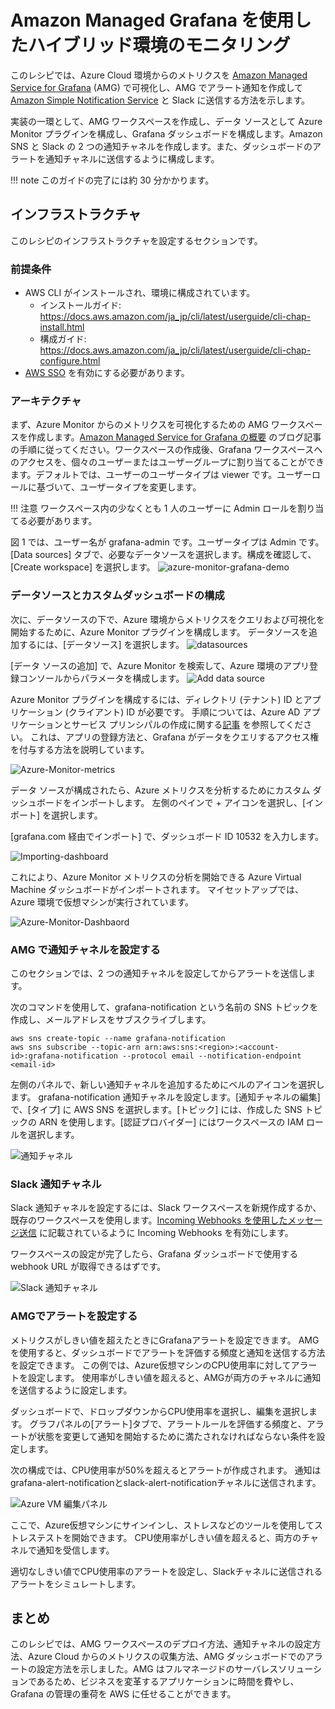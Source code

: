 # Amazon Managed Grafana を使用したハイブリッド環境のモニタリング

このレシピでは、Azure Cloud 環境からのメトリクスを [Amazon Managed Service for Grafana](https://aws.amazon.com/grafana/) (AMG) で可視化し、AMG でアラート通知を作成して [Amazon Simple Notification Service](https://docs.aws.amazon.com/sns/latest/dg/welcome.html) と Slack に送信する方法を示します。

実装の一環として、AMG ワークスペースを作成し、データ ソースとして Azure Monitor プラグインを構成し、Grafana ダッシュボードを構成します。Amazon SNS と Slack の 2 つの通知チャネルを作成します。また、ダッシュボードのアラートを通知チャネルに送信するように構成します。

!!! note
    このガイドの完了には約 30 分かかります。

## インフラストラクチャ
このレシピのインフラストラクチャを設定するセクションです。

### 前提条件

* AWS CLI がインストールされ、環境に構成されています。
  * インストールガイド: https://docs.aws.amazon.com/ja_jp/cli/latest/userguide/cli-chap-install.html
  * 構成ガイド: https://docs.aws.amazon.com/ja_jp/cli/latest/userguide/cli-chap-configure.html
* [AWS SSO](https://docs.aws.amazon.com/ja_jp/singlesignon/latest/userguide/step1.html) を有効にする必要があります。

### アーキテクチャ

まず、Azure Monitor からのメトリクスを可視化するための AMG ワークスペースを作成します。[Amazon Managed Service for Grafana の概要](https://aws.amazon.com/blogs/mt/amazon-managed-grafana-getting-started/) のブログ記事の手順に従ってください。ワークスペースの作成後、Grafana ワークスペースへのアクセスを、個々のユーザーまたはユーザーグループに割り当てることができます。デフォルトでは、ユーザーのユーザータイプは viewer です。ユーザーロールに基づいて、ユーザータイプを変更します。 

!!! 注意
    ワークスペース内の少なくとも 1 人のユーザーに Admin ロールを割り当てる必要があります。

図 1 では、ユーザー名が grafana-admin です。ユーザータイプは Admin です。[Data sources] タブで、必要なデータソースを選択します。構成を確認して、[Create workspace] を選択します。
![azure-monitor-grafana-demo](../images/azure-monitor-grafana.png)

### データソースとカスタムダッシュボードの構成

次に、データソースの下で、Azure 環境からメトリクスをクエリおよび可視化を開始するために、Azure Monitor プラグインを構成します。 データソースを追加するには、[データソース] を選択します。
![datasources](../images/datasource.png)

[データ ソースの追加] で、Azure Monitor を検索して、Azure 環境のアプリ登録コンソールからパラメータを構成します。
![Add data source](../images/datasource-addition.png)

Azure Monitor プラグインを構成するには、ディレクトリ (テナント) ID とアプリケーション (クライアント) ID が必要です。 手順については、Azure AD アプリケーションとサービス プリンシパルの作成に関する[記事](https://docs.microsoft.com/en-us/azure/active-directory/develop/howto-create-service-principal-portal) を参照してください。 これは、アプリの登録方法と、Grafana がデータをクエリするアクセス権を付与する方法を説明しています。

![Azure-Monitor-metrics](../images/azure-monitor-metrics.png)

データ ソースが構成されたら、Azure メトリクスを分析するためにカスタム ダッシュボードをインポートします。 左側のペインで + アイコンを選択し、[インポート] を選択します。

[grafana.com 経由でインポート] で、ダッシュボード ID 10532 を入力します。

![Importing-dashboard](../images/import-dashboard.png)

これにより、Azure Monitor メトリクスの分析を開始できる Azure Virtual Machine ダッシュボードがインポートされます。 マイセットアップでは、Azure 環境で仮想マシンが実行されています。

![Azure-Monitor-Dashbaord](../images/azure-dashboard.png)

### AMG で通知チャネルを設定する

このセクションでは、2 つの通知チャネルを設定してからアラートを送信します。

次のコマンドを使用して、grafana-notification という名前の SNS トピックを作成し、メールアドレスをサブスクライブします。

```
aws sns create-topic --name grafana-notification
aws sns subscribe --topic-arn arn:aws:sns:<region>:<account-id>:grafana-notification --protocol email --notification-endpoint <email-id>

```

左側のパネルで、新しい通知チャネルを追加するためにベルのアイコンを選択します。
grafana-notification 通知チャネルを設定します。[通知チャネルの編集] で、[タイプ] に AWS SNS を選択します。[トピック] には、作成した SNS トピックの ARN を使用します。[認証プロバイダー] にはワークスペースの IAM ロールを選択します。

![通知チャネル](../images/notification-channels.png)

</email-id></account-id></region>

### Slack 通知チャネル
Slack 通知チャネルを設定するには、Slack ワークスペースを新規作成するか、既存のワークスペースを使用します。[Incoming Webhooks を使用したメッセージ送信](https://api.slack.com/messaging/webhooks) に記載されているように Incoming Webhooks を有効にします。

ワークスペースの設定が完了したら、Grafana ダッシュボードで使用する webhook URL が取得できるはずです。

![Slack 通知チャネル](../images/slack-notification.png)

### AMGでアラートを設定する

メトリクスがしきい値を超えたときにGrafanaアラートを設定できます。 AMGを使用すると、ダッシュボードでアラートを評価する頻度と通知を送信する方法を設定できます。 この例では、Azure仮想マシンのCPU使用率に対してアラートを設定します。 使用率がしきい値を超えると、AMGが両方のチャネルに通知を送信するように設定します。

ダッシュボードで、ドロップダウンからCPU使用率を選択し、編集を選択します。 グラフパネルの[アラート]タブで、アラートルールを評価する頻度と、アラートが状態を変更して通知を開始するために満たされなければならない条件を設定します。

次の構成では、CPU使用率が50%を超えるとアラートが作成されます。 通知はgrafana-alert-notificationとslack-alert-notificationチャネルに送信されます。

![Azure VM 編集パネル](../images/alert-config.png)

ここで、Azure仮想マシンにサインインし、ストレスなどのツールを使用してストレステストを開始できます。 CPU使用率がしきい値を超えると、両方のチャネルで通知を受信します。

適切なしきい値でCPU使用率のアラートを設定し、Slackチャネルに送信されるアラートをシミュレートします。

## まとめ

このレシピでは、AMG ワークスペースのデプロイ方法、通知チャネルの設定方法、Azure Cloud からのメトリクスの収集方法、AMG ダッシュボードでのアラートの設定方法を示しました。AMG はフルマネージドのサーバレスソリューションであるため、ビジネスを変革するアプリケーションに時間を費やし、Grafana の管理の重荷を AWS に任せることができます。
